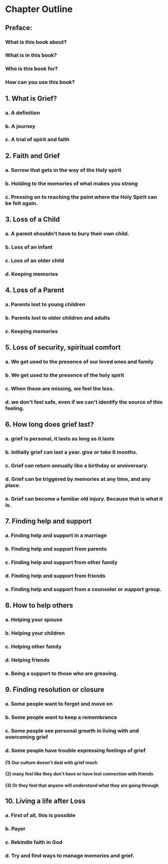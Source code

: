 # Chapter Outline

## Preface:
### What is this book about?
### What is in this book?
### Who is this book for?
### How can you use this book?

## 1. What is Grief?
### a. A definition
### b. A journey
### c. A trial of spirit and faith

## 2. Faith and Grief
### a. Sorrow that gets in the way of the Holy spirit
### b. Holding to the memories of what makes you strong
### c. Pressing on to reaching the point where the Holy Spirit can be felt again.

## 3. Loss of a Child
### a. A parent shouldn't have to bury their own child.
### b. Loss of an infant
### c. Loss of an older child
### d. Keeping memories

## 4. Loss of a Parent
### a. Parents lost to young children
### b. Parents lost to older children and adults
### c. Keeping memories

## 5. Loss of security, spiritual comfort
### a. We get used to the presence of our loved ones and family
### b. We get used to the presence of the holy spirit
### c. When these are missing, we feel the loss.
### d. we don't feel safe, even if we can't identify the source of this feeling.

## 6. How long does grief last?
### a. grief is personal, it lasts as long as it lasts
### b. Initially grief can last a year. give or take 6 months.
### c. Grief can return annually like a birthday or anniversary.
### d. Grief can be triggered by memories at any time, and any place.
### e. Grief can become a familiar old injury. Because that is what it is.

## 7. Finding help and support
### a. Finding help and support in a marriage
### b. Finding help and support from parents
### c. Finding help and support from other family
### d. Finding help and support from friends
### e. Finding help and support from a counselor or support group.

## 8. How to help others
### a. Helping your spouse
### b. Helping your children
### c. Helping other family
### d. Helping friends
### e. Being a support to those who are greaving.  

## 9. Finding resolution or closure
### a. Some people want to forget and move on
### b. Some people want to keep a remembrance
### c. Some people see personal growth in living with and overcoming grief
### d. Some people have trouble expressing feelings of grief
#### (1) Our culture doesn't deal with grief much
#### (2) many feel like they don't have or have lost connection with friends
#### (3) Or they feel that anyone will understand what they are going through

## 10. Living a life after Loss
### a. First of all, this is possible
### b. Payer
### c. Rekindle faith in God
### d. Try and find ways to manage memories and grief.
